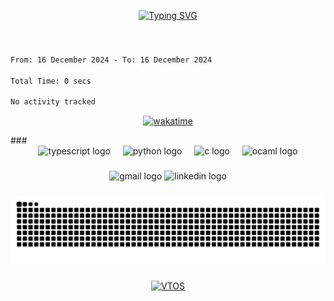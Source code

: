 <!-- hello and name -->
<div>
  <p align="center">
    <!-- Typing SVG by DenverCoder1 - https://github.com/DenverCoder1/readme-typing-svg -->
    <a href="https://git.io/typing-svg">
      <img src="https://readme-typing-svg.demolab.com?font=Fira+Code&pause=1000&color=F792DB&center=true&vCenter=true&multiline=true&width=435&height=75&lines=Hi!;My+name+is+Sable" alt="Typing SVG" />
    </a>
  </p>
</div>
<br>
<!-- update -->

###

<!--START_SECTION:waka-->

```txt
From: 16 December 2024 - To: 16 December 2024

Total Time: 0 secs

No activity tracked
```

<!--END_SECTION:waka-->

<div>
  <p align="center">
    <a href="https://wakatime.com/badge/user/ea72ab72-e3d9-41de-baf2-b89253f9cca5/project/e0d1f804-240b-44c7-a3cf-0f2963d68174"><img src="https://wakatime.com/badge/user/ea72ab72-e3d9-41de-baf2-b89253f9cca5/project/e0d1f804-240b-44c7-a3cf-0f2963d68174.svg" alt="wakatime"></a>
  </p>
</div>
###

<div align="center">
  <img src="https://cdn.jsdelivr.net/gh/devicons/devicon/icons/typescript/typescript-original.svg" height="30" alt="typescript logo"  />
  <img width="12" />
  <img src="https://cdn.jsdelivr.net/gh/devicons/devicon/icons/python/python-original.svg" height="30" alt="python logo"  />
  <img width="12" />
  <img src="https://cdn.jsdelivr.net/gh/devicons/devicon/icons/c/c-original.svg" height="30" alt="c logo"  />
  <img width="12" />
  <img src="https://cdn.jsdelivr.net/gh/devicons/devicon/icons/ocaml/ocaml-original.svg" height="30" alt="ocaml logo"  />
</div>

###

<div align="center">
  <img src="https://img.shields.io/static/v1?message=Gmail&logo=gmail&label=&color=D14836&logoColor=white&labelColor=&style=for-the-badge" height="35" alt="gmail logo"  />
  <img src="https://img.shields.io/static/v1?message=LinkedIn&logo=linkedin&label=&color=0077B5&logoColor=white&labelColor=&style=for-the-badge" height="35" alt="linkedin logo"  />
</div>

###

<!-- snake decoration -->
<div>
  <p align="center">
    <img src="https://raw.githubusercontent.com/Sable-20/Sable-20/output/snake.svg" alt="Snake animation" />
  </p>
</div>

###

<div>
  <p align="center">
    <a href="https://github.com/Sable-20/VTOS">
      <img width="278" src="https://denvercoder1-github-readme-stats.vercel.app/api/pin/?username=Sable-20&repo=VTOS&theme=react&bg_color=1F222E&title_color=F85D7F&hide_border=true&icon_color=F8D866&show_icons=false" alt="VTOS">
    </a>
  </p>
</div>

